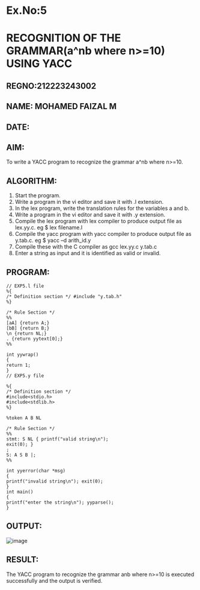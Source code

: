 # Ex.No:5
# RECOGNITION OF THE GRAMMAR(a^nb where n>=10) USING YACC
## REGNO:212223243002
## NAME: MOHAMED FAIZAL M
## DATE:
## AIM:
To write a YACC program to recognize the grammar a^nb where n>=10.
## ALGORITHM:
1.	Start the program.
2.	Write a program in the vi editor and save it with .l extension.
3.	In the lex program, write the translation rules for the variables a and b.
4.	Write a program in the vi editor and save it with .y extension.
5.	Compile the lex program with lex compiler to produce output file as lex.yy.c. eg $ lex filename.l
6.	Compile the yacc program with yacc compiler to produce output file as y.tab.c. eg $ yacc –d arith_id.y
7.	Compile these with the C compiler as gcc lex.yy.c y.tab.c
8.	Enter a string as input and it is identified as valid or invalid.
## PROGRAM:
```
// EXP5.l file
%{
/* Definition section */ #include "y.tab.h"
%}

/* Rule Section */
%%
[aA] {return A;}
[bB] {return B;}
\n {return NL;}
. {return yytext[0];}
%%

int yywrap()
{
return 1;
}
// EXP5.y file

%{
/* Definition section */
#include<stdio.h> 
#include<stdlib.h>
%}

%token A B NL

/* Rule Section */
%%
stmt: S NL { printf("valid string\n");
exit(0); }
;
S: A S B |;
%%

int yyerror(char *msg)
{
printf("invalid string\n"); exit(0);
}
int main()
{
printf("enter the string\n"); yyparse();
}

```
## OUTPUT:

![image](https://github.com/user-attachments/assets/bdfb3c04-00b6-448f-b985-f3de9779f5eb)

## RESULT:
The YACC program to recognize the grammar anb where n>=10 is executed successfully and the output is verified.
